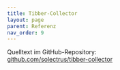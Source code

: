 ```yaml
---
title: Tibber-Collector
layout: page
parent: Referenz
nav_order: 9
---
```


Quelltext im GitHub-Repository: \
[github.com/solectrus/tibber-collector](https://github.com/solectrus/tibber-collector)
